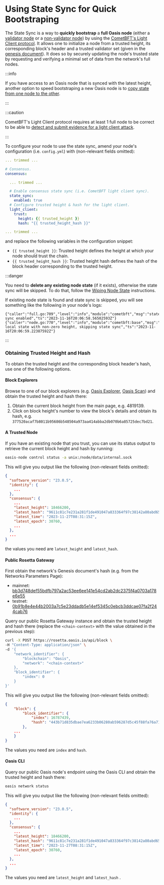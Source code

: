 # Using State Sync for Quick Bootstraping

The State Sync is a way to **quickly bootstrap** a **full Oasis node** (either a
[validator node](../validator-node.mdx) or a
[non-validator node](../non-validator-node.mdx)) by using the
[CometBFT's Light Client protocol]. It allows one to initialize a node from a
trusted height, its corresponding block's header and a trusted validator set
(given in the [genesis document](../../genesis-doc.md)). It does so by securely
updating the node's trusted state by requesting and verifying a minimal set of
data from the network's full nodes.

:::info

If you have access to an Oasis node that is synced with the latest height,
another option to speed bootstraping a new Oasis node is to [copy state from one
node to the other].

:::

:::caution

CometBFT's Light Client protocol requires at least 1 full node to be correct
to be able to [detect and submit evidence for a light client attack].

:::

To configure your node to use the state sync, amend your node's configuration
(i.e. `config.yml`) with (non-relevant fields omitted):

```yaml
... trimmed ...

# Consensus.
consensus:

  ... trimmed ...

  # Enable consensus state sync (i.e. CometBFT light client sync).
  state_sync:
    enabled: true
  # Configure trusted height & hash for the light client.
  light_client:
    trust:
      height: {{ trusted_height }}
      hash: "{{ trusted_height_hash }}"

... trimmed ...

```

and replace the following variables in the configuration snippet:

* `{{ trusted_height }}`: Trusted height defines the height at which your node should trust the chain.
* `{{ trusted_height_hash }}`: Trusted height hash defines the hash of the block header corresponding to the trusted height.

:::danger

You need to **delete any existing node state** (if it exists), otherwise the
state sync will be skipped. To do that, follow the [Wiping Node State]
instructions.

If existing node state is found and state sync is skipped, you will see
something like the following in your node's logs:

```
{"caller":"full.go:709","level":"info","module":"cometbft","msg":"state sync enabled","ts":"2023-11-16T20:06:58.56502593Z"}
{"caller":"node.go:770","level":"info","module":"cometbft:base","msg":"Found local state with non-zero height, skipping state sync","ts":"2023-11-16T20:06:59.22387592Z"}
```

:::

[CometBFT's Light Client protocol]:
  https://docs.cometbft.com/main/explanation/core/light-client
[copy state from one node to the other]: copy-state-from-one-node-to-the-other.md
[detect and submit evidence for a light client attack]:
  https://docs.cometbft.com/main/explanation/core/light-client#where-to-obtain-trusted-height--hash
[Wiping Node State]: ../maintenance/wiping-node-state.md#state-wipe-and-keep-node-identity

### Obtaining Trusted Height and Hash

To obtain the trusted height and the corresponding block header's hash, use one
of the following options.

#### Block Explorers

Browse to one of our block explorers (e.g. [Oasis Explorer], [Oasis Scan]) and
obtain the trusted height and hash there:

1. Obtain the current block height from the main page, e.g. 4819139.
2. Click on block height's number to view the block's details and obtain its
   hash, e.g. `377520acaf7b8011b95686b548504a973aa414abba2db070b6a85725dec7bd21`.

[Oasis Explorer]: https://explorer.oasis.io/
[Oasis Scan]: https://www.oasisscan.com

#### A Trusted Node

If you have an existing node that you trust, you can use its status output to
retrieve the current block height and hash by running:

```bash
oasis-node control status -a unix:/node/data/internal.sock
```

This will give you output like the following (non-relevant fields omitted):

```json
{
  "software_version": "23.0.5",
  "identity": {
    ...
  },
  "consensus": {
    ...
    "latest_height": 18466200,
    "latest_hash": "9611c81c7e231a281f1de491047a833364f97c38142a80abd65ce41bce123378",
    "latest_time": "2023-11-27T08:31:15Z",
    "latest_epoch": 30760,
    ...
  },
  ...
}
```

the values you need are `latest_height` and `latest_hash`.

#### Public Rosetta Gateway

First obtain the network's Genesis document's hash (e.g. from the Networks Parameters Page):
- mainnet: [bb3d748def55bdfb797a2ac53ee6ee141e54cd2ab2dc2375f4a0703a178e6e55](https://docs.oasis.io/node/mainnet/)
- testnet: [0b91b8e4e44b2003a7c5e23ddadb5e14ef5345c0ebcb3ddcae07fa2f244cab76](https://docs.oasis.io/node/testnet/)

Query our public Rosetta Gateway instance and obtain the trusted height and hash
there (replace the `<chain-context>` with the value obtained in the previous step):

```bash
curl -X POST https://rosetta.oasis.io/api/block \
-H "Content-Type: application/json" \
-d '{
    "network_identifier": {
        "blockchain": "Oasis",
        "network": "<chain-context>"
    },
    "block_identifier": {
        "index": 0
    }
}'
```

This will give you output like the following (non-relevant fields omitted):

```json
{
	"block": {
		"block_identifier": {
			"index": 16787439,
			"hash": "443b71d835dbae7ea6233b06280ab596287d5c45f88fa76a71bf6cc52366592e"
		},
    ...
	}
}
```

The values you need are `index` and `hash`.

#### Oasis CLI

Query our public Oasis node's endpoint using the Oasis CLI and obtain the
trusted height and hash there:

```bash
oasis network status
```

This will give you output like the following (non-relevant fields omitted):

```json
{
  "software_version": "23.0.5",
  "identity": {
    ...
  },
  "consensus": {
    ...
    "latest_height": 18466200,
    "latest_hash": "9611c81c7e231a281f1de491047a833364f97c38142a80abd65ce41bce123378",
    "latest_time": "2023-11-27T08:31:15Z",
    "latest_epoch": 30760,
    ...
  },
  ...
}
```

The values you need are `latest_height` and `latest_hash` .
